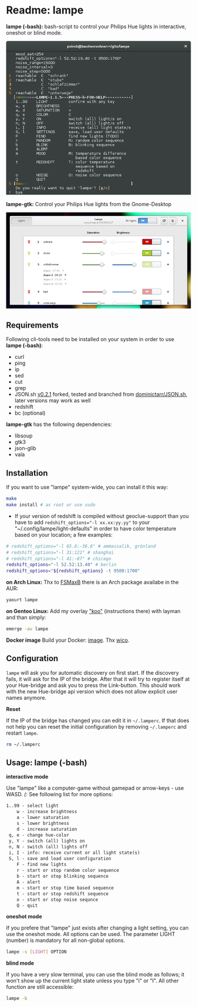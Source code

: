 # Readme: lampe

**lampe (-bash):**
bash-script to control your Philips Hue lights in interactive, oneshot or blind mode.

![lampe](/lampe.png)

**lampe-gtk:**
Control your Philips Hue lights from the Gnome-Desktop

![lampe-gtk](/lampe-gtk.png)

## Requirements
Following cli-tools need to be installed on your system in order to use **lampe (-bash)**:
- curl
- ping
- ip
- sed
- cut
- grep
- JSON.sh [v0.2.1](https://github.com/poinck/JSON.sh/tree/v0.2.1) forked, tested and branched from [dominictarr/JSON.sh](https://github.com/dominictarr/JSON.sh), later versions may work as well
- redshift
- bc (optional)

**lampe-gtk** has the following dependencies:
- libsoup
- gtk3
- json-glib
- vala

## Installation
If you want to use "lampe" system-wide, you can install it this way:
```.sh
make
make install # as root or use sudo
```
- If your version of redshift is compiled without geoclue-support than you have to add `redshift_options="-l xx.xx:yy.yy"` to your "~/.config/lampe/light-defaults" in order to have color temperature based on your location; a few examples:
```.sh
# redshift_options="-l 65.6:-36.6" # ammassalik, grönland
# redshift_options="-l 31:121" # shanghai
# redshift_options="-l 41:-87" # chicago
redshift_options="-l 52.52:13.40" # berlin
redshift_options="${redshift_options} -t 9500:1700"
```

**on Arch Linux:**
Thx to [FSMaxB](https://github.com/FSMaxB) there is an Arch package availabe in the AUR:
```.sh
yaourt lampe
```

**on Gentoo Linux:**
Add my overlay ["koo"](https://github.com/poinck/koo) (instructions there) with layman and than simply:
```.sh
emerge -av lampe
```

**Docker image**
Build your Docker: [image](https://gist.github.com/wico/076ba6cf4c52c4dbf13f028e3c1872d4). Thx [wico](https://github.com/wico).

## Configuration
`lampe` will ask you for automatic discovery on first start. If the discovery fails, it will ask for the IP of the bridge. After that it will try to register itself at your Hue-bridge and ask you to press the Link-button. This should work with the new Hue-bridge api version which does not allow explicit user names anymore.

**Reset**

If the IP of the bridge has changed you can edit it in `~/.lamperc`. If that does not help you can reset the initial configuration by removing `~/.lamperc` and restart `lampe`.
```.sh
rm ~/.lamperc
```

## Usage: lampe (-bash)

**interactive mode**

Use "lampe" like a computer-game without gamepad or arrow-keys - use WASD. *(:*
See following list for more options:
```
1..99 - select light
    w - increase brightness
    a - lower saturation
    s - lower brightness
    d - increase saturation
 q, e - change hue-color
 y, Y - switch (all) lights on
 n, N - switch (all) lights off
 i, I - info: receive current or all light state(s)
 S, l - save and load user configuration
    F - find new lights
    r - start or stop random color sequence
    b - start or stop blinking sequence
    A - alert
    m - start or stop time based sequence
    t - start or stop redshift sequence
    o - start or stop noise sequnce
    Q - quit
```

**oneshot mode**

If you prefere that "lampe" just exists after changing a light setting, you can use the oneshot mode. All options can be used. The parameter LIGHT (number) is mandatory for all non-global options.
```.sh
lampe -s [LIGHT] OPTION
```

**blind mode**

If you have a very slow terminal, you can use the blind mode as follows; it won't show up the current light state unless you type "i" or "I". All other function are still accessible:
```.sh
lampe -b
```
